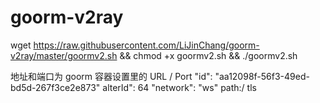 # goorm-v2ray


wget https://raw.githubusercontent.com/LiJinChang/goorm-v2ray/master/goormv2.sh && chmod +x goormv2.sh && ./goormv2.sh

地址和端口为 goorm 容器设置里的 URL / Port 
"id": "aa12098f-56f3-49ed-bd5d-267f3ce2e873"
alterId": 64
"network": "ws"
path:/
tls
